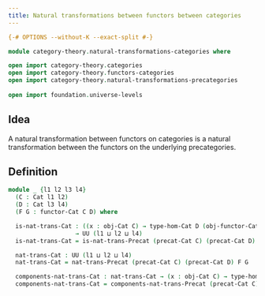 ```yaml
---
title: Natural transformations between functors between categories
---
```


```agda
{-# OPTIONS --without-K --exact-split #-}

module category-theory.natural-transformations-categories where

open import category-theory.categories
open import category-theory.functors-categories
open import category-theory.natural-transformations-precategories
  
open import foundation.universe-levels
```

## Idea

A natural transformation between functors on categories is a natural transformation between the functors on the underlying precategories.

## Definition

```agda
module _ {l1 l2 l3 l4}
  (C : Cat l1 l2)
  (D : Cat l3 l4)
  (F G : functor-Cat C D) where

  is-nat-trans-Cat : ((x : obj-Cat C) → type-hom-Cat D (obj-functor-Cat C D F x) (obj-functor-Cat C D G x))
                   → UU (l1 ⊔ l2 ⊔ l4)
  is-nat-trans-Cat = is-nat-trans-Precat (precat-Cat C) (precat-Cat D) F G

  nat-trans-Cat : UU (l1 ⊔ l2 ⊔ l4)
  nat-trans-Cat = nat-trans-Precat (precat-Cat C) (precat-Cat D) F G

  components-nat-trans-Cat : nat-trans-Cat → (x : obj-Cat C) → type-hom-Cat D (obj-functor-Cat C D F x) (obj-functor-Cat C D G x)
  components-nat-trans-Cat = components-nat-trans-Precat (precat-Cat C) (precat-Cat D) F G
```
